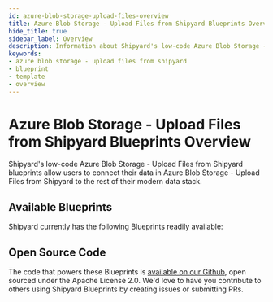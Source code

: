 ```yaml
---
id: azure-blob-storage-upload-files-overview
title: Azure Blob Storage - Upload Files from Shipyard Blueprints Overview
hide_title: true
sidebar_label: Overview
description: Information about Shipyard's low-code Azure Blob Storage - Upload Files from Shipyard templates.
keywords:
- azure blob storage - upload files from shipyard
- blueprint
- template
- overview
---
```


# Azure Blob Storage - Upload Files from Shipyard Blueprints Overview

Shipyard's low-code Azure Blob Storage - Upload Files from Shipyard blueprints allow users to connect their data in Azure Blob Storage - Upload Files from Shipyard to the rest of their modern data stack.

## Available Blueprints
Shipyard currently has the following Blueprints readily available: 

## Open Source Code
The code that powers these Blueprints is [available on our Github](None), open sourced under the Apache License 2.0. We'd love to have you contribute to others using Shipyard Blueprints by creating issues or submitting PRs.
